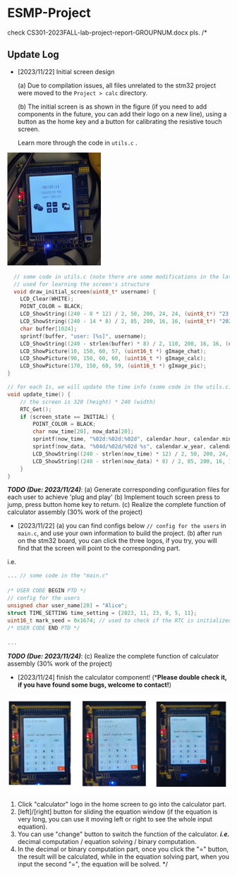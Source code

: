 # ESMP-Project


check CS301-2023FALL-lab-project-report-GROUPNUM.docx pls.
/*
## Update Log
- [2023/11/22] Initial screen design
  
  (a) Due to compilation issues, all files unrelated to the stm32 project were moved to the `Project > calc` directory.

  (b) The initial screen is as shown in the figure (if you need to add components in the future, you can add their logo on a new line), using a button as the home key and a button for calibrating the resistive touch screen.
  
  Learn more through the code in `utils.c` .

<img src="https://raw.githubusercontent.com/Maystern/picbed/main/278EE8593A315DE9F5F38BB3234D9035.jpg" alt="278EE8593A315DE9F5F38BB3234D9035" style="zoom:25%;" />

```c
  // some code in utils.c (note there are some modifications in the later version after 2023/11/21)
  // used for learning the screen's structure
  void draw_initial_screen(uint8_t* username) {
    LCD_Clear(WHITE);
    POINT_COLOR = BLACK;
    LCD_ShowString((240 - 8 * 12) / 2, 50, 200, 24, 24, (uint8_t*) "23:59:59"); // show text in middle of the line
    LCD_ShowString((240 - 14 * 8) / 2, 85, 200, 16, 16, (uint8_t*) "2023/11/22 WED");
    char buffer[1024];
    sprintf(buffer, "user: [%s]", username);
    LCD_ShowString((240 - strlen(buffer) * 8) / 2, 110, 200, 16, 16, (uint8_t*) buffer);
    LCD_ShowPicture(10, 150, 60, 57, (uint16_t *) gImage_chat);
    LCD_ShowPicture(90, 150, 60, 60, (uint16_t *) gImage_calc);
    LCD_ShowPicture(170, 150, 60, 59, (uint16_t *) gImage_pic);
}
```

```c
// for each 1s, we will update the time info (some code in the utils.c)
void update_time() {
	// the screen is 320 (height) * 240 (width)
	RTC_Get();
	if (screen_state == INITIAL) {
		POINT_COLOR = BLACK;
		char now_time[20], now_data[20];
		sprintf(now_time, "%02d:%02d:%02d", calendar.hour, calendar.min, calendar.sec);
		sprintf(now_data, "%04d/%02d/%02d %s", calendar.w_year, calendar.w_month, calendar.w_date, getDayOfWeekString(calendar.week));
		LCD_ShowString((240 - strlen(now_time) * 12) / 2, 50, 200, 24, 24, (uint8_t*) now_time);
		LCD_ShowString((240 - strlen(now_data) * 8) / 2, 85, 200, 16, 16, (uint8_t*) now_data);
	}
}

```

***TODO (Due: 2023/11/24)***: (a) Generate corresponding configuration files for each user to achieve 'plug and play' (b) Implement touch screen press to jump, press button home key to return. (c) Realize the complete function of calculator assembly (30% work of the project) 

- [2023/11/22] (a) you can find configs below `// config for the users` in  `main.c`, and use your own information to build the project. (b) after run on the stm32 board, you can click the three logos, if you try, you will find that the screen will point to the corresponding part.   

i.e.

```c
... // some code in the "main.c"

/* USER CODE BEGIN PTD */
// config for the users
unsigned char user_name[20] = "Alice";
struct TIME_SETTING time_setting = {2023, 11, 23, 0, 5, 11};
uint16_t mark_seed = 0x1674; // used to check if the RTC is initialized (if you want to reset the RTC, change this value)
/* USER CODE END PTD */

...
```

***TODO (Due: 2023/11/24)***: (c) Realize the complete function of calculator assembly (30% work of the project)


- [2023/11/24]  finish the calculator component! (***Please double check it, if you have found some bugs, welcome to contact!**)

![image-20231124031649201](https://raw.githubusercontent.com/Maystern/picbed/main/image-20231124031649201.png)

1. Click "calculator" logo in the home screen to go into the calculator part.
2. [left]/[right] button for sliding the equation window (if the equation is very long, you can use it moving left or right to see the whole input equation).
3. You can use "change" button to switch the function of the calculator. ***i.e.*** decimal computation / equation solving / binary computation.
4. In the decimal or binary computation part, once you click the "=" button, the result will be calculated, while in the equation solving part, when you input the second "=", the equation will be solved.
*/

